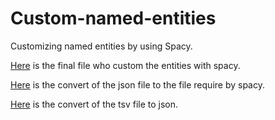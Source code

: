 # Custom-named-entities
Customizing named entities by using Spacy.

[Here](https://github.com/destoone/Custom-named-entities/blob/main/spacy_ner_custom_entities.py) is the final file who custom the entities with spacy.

[Here](https://github.com/destoone/Custom-named-entities/blob/main/json_to_spacy.py) is the convert of the json file to the file require by spacy.

[Here](https://github.com/destoone/Custom-named-entities/blob/main/tsv_to_json.py) is the convert of the tsv file to json.
